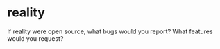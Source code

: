 # reality
If reality were open source, what bugs would you report? What features would you request?
